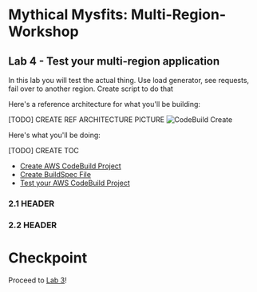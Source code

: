 # Mythical Mysfits: Multi-Region-Workshop

## Lab 4 - Test your multi-region application
In this lab you will test the actual thing. Use load generator, see requests, fail over to another region. Create script to do that

Here's a reference architecture for what you'll be building:

[TODO] CREATE REF ARCHITECTURE PICTURE
![CodeBuild Create](images/arch-codebuild.png)

Here's what you'll be doing:

[TODO] CREATE TOC
* [Create AWS CodeBuild Project](#create-aws-codebuild-project)
* [Create BuildSpec File](#create-buildspec-file)
* [Test your AWS CodeBuild Project](#test-your-aws-codebuild-project)

### 2.1 HEADER

### 2.2 HEADER

# Checkpoint 

Proceed to [Lab 3](../Lab-3)!
